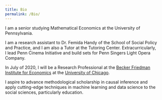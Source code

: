 ```yaml
---
title: Bio
permalink: /Bio/
---
```


I am a senior studying Mathematical Economics at the University of Pennsylvania.

I am a research assistant to Dr. Femida Handy of the School of Social Policy and Practice,
and I am also a Tutor at the Tutoring Center. Extracurricularly, I lead
Penn Cinema Initiative and build sets for Penn Singers Light Opera Company.


In July of 2020, I will be a Research Professional at the [Becker Friedman Institute
for Economics](https://bfi.uchicago.edu) at the
[University of Chicago](https://www.uchicago.edu).


I aspire to advance methodological scholarship in causal inference and
apply cutting-edge techniques in machine learning and data science
to the social sciences, particularly education.
